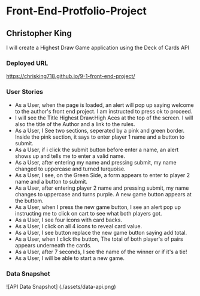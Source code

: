 # Front-End-Protfolio-Project

## Christopher King

I will create a Highest Draw Game application using the Deck of Cards API

### Deployed URL

https://chrisking718.github.io/9-1-front-end-project/

### User Stories

- As a User, when the page is loaded, an alert will pop up saying welcome to the author's front end project. I am instructed to press ok to proceed.
- I will see the Title Highest Draw:High Aces at the top of the screen. I will also the title of the Author and a link to the rules.
- As a User, I See two sections, seperated by a pink and green border. Inside the pink section, it says to enter player 1 name and a button to submit.
- As a User, if i click the submit button before enter a name, an alert shows up and tells me to enter a valid name. 
- As a User, after entering my name and pressing submit, my name changed to uppercase and turned turquoise. 
- As a User, I see, on the Green Side, a form appears to enter to player 2 name and a button to submit. 
- As a User, after entering player 2 name and pressing submit, my name changes to uppercase and turns purple. A new game button appears at the buttom. 
- As a User, when I press the new game button, I see an alert pop up instructing me to click on cart to see what both players got.
- As a User, I see four icons with card backs. 
- As a User, I click on all 4 icons to reveal card value.
- As a User, I see button replace the new game button saying add total. 
- As a User, when I click the button, The total of both player's of pairs appears underneath the cards.
- As a User, after 7 seconds, I see the name of the winner or if it's a tie!
- As a User, I will be able to start a new game. 

### Data Snapshot

![API Data Snapshot] (./assets/data-api.png)